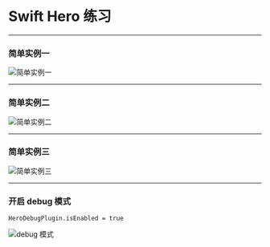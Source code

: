 # Swift Hero 练习

***

### 简单实例一

![简单实例一](1.gif)

***

### 简单实例二

![简单实例二](2.gif)
***

### 简单实例三

![简单实例三](3.gif)

***

### 开启 debug 模式

```
HeroDebugPlugin.isEnabled = true
```

![debug 模式](4.gif)